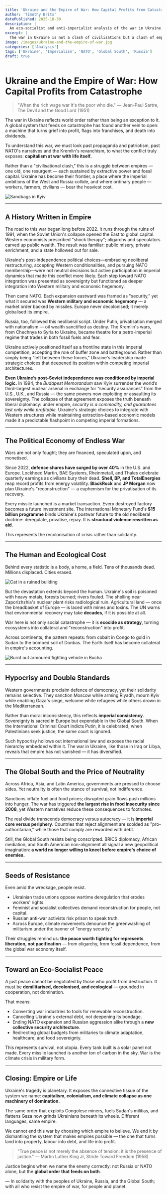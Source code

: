 ```yaml
---
title: 'Ukraine and the Empire of War: How Capital Profits from Catastrophe'
author: 'Timothy Brits'
datePublished: 2025-10-30
description: |
  An eco-socialist and anti-imperialist analysis of the war in Ukraine as a symptom of global militarised capitalism — exposing how both NATO expansion and Russian imperialism feed a planetary war economy.
excerpt: |
  The war in Ukraine is not a clash of civilisations but a clash of empires. Beneath the flags and rhetoric lies a global system that turns human suffering into profit — from weapons to energy to debt.
image: /images/ukraine-and-the-empire-of-war.jpg
categories: ['Analysis']
tags: ['Ukraine', 'Imperialism', 'NATO', 'Global South', 'Russia']
draft: true
---
```


# Ukraine and the Empire of War: How Capital Profits from Catastrophe

> "When the rich wage war it's the poor who die."
> — Jean-Paul Sartre, The Devil and the Good Lord (1951)

The war in Ukraine reflects world order rather than being an exception to it.
A global system that feeds on catastrophe has found another vein to open: a machine that turns grief into profit, flags into franchises, and death into dividends.

To understand this war, we must look past propaganda and patriotism, past NATO's narratives and the Kremlin's revanchism, to what the conflict truly exposes: **capitalism at war with life itself.**

Rather than a "civilisational clash," this is a struggle between empires — one old, one resurgent — each sustained by extractive power and fossil capital. Ukraine has become their frontier, a place where the imperial ambitions of the West and Russia collide, and where ordinary people — workers, farmers, civilians — bear the heaviest cost.

![Sandbags in Kyiv](../../assets/sandbags-in-kyiv.webp)

---

## A History Written in Empire

The road to this war began long before 2022.
It runs through the ruins of 1991, when the Soviet Union's collapse opened the East to global capital. Western economists prescribed "shock therapy"; oligarchs and speculators carved up public wealth. The result was familiar: public misery, private enrichment, and a state hollowed out for sale.

Ukraine's post-independence political choices—embracing neoliberal restructuring, accepting Western conditionalities, and pursuing NATO membership—were not neutral decisions but active participation in imperial dynamics that made this conflict more likely. Each step toward NATO integration was presented as sovereignty but functioned as deeper integration into Western military and economic hegemony.

Then came NATO. Each expansion eastward was framed as "security," yet what it secured was **Western military and economic hegemony** — a market order backed by missiles. Europe never decolonised; it merely globalised its empire.

Russia, too, followed this neoliberal script. Under Putin, privatisation merged with nationalism — oil wealth sanctified as destiny. The Kremlin's wars, from Chechnya to Syria to Ukraine, became theatre for a petro-imperial regime that trades in both fossil fuels and fear.

Ukraine actively positioned itself as a frontline state in this imperial competition, accepting the role of buffer zone and battleground. Rather than simply being "left between these forces," Ukraine's leadership made strategic choices that deepened its position within competing imperial architectures.

**Even Ukraine’s post-Soviet independence was conditioned by imperial logic.** In 1994, the _Budapest Memorandum_ saw Kyiv surrender the world’s third-largest nuclear arsenal in exchange for “security assurances” from the U.S., U.K., and Russia — the same powers now exploiting or assaulting its sovereignty. The collapse of that agreement exposes the truth beneath liberal diplomacy: under empire, _security is a commodity, and guarantees last only while profitable._ Ukraine's strategic choices to integrate with Western structures while maintaining extraction-based economic models made it a predictable flashpoint in competing imperial formations.

---

## The Political Economy of Endless War

Wars are not only fought; they are financed, speculated upon, and monetised.

Since 2022, **defence shares have surged by over 40%** in the U.S. and Europe.
Lockheed Martin, BAE Systems, Rheinmetall, and Thales celebrate quarterly earnings as civilians bury their dead.
**Shell, BP, and TotalEnergies** reap record profits from energy volatility. **BlackRock** and **JP Morgan** now plan Ukraine's "reconstruction" — a euphemism for the privatisation of its recovery.

Every missile launched is a market transaction. Every destroyed factory becomes a future investment site.
The International Monetary Fund's **$15 billion programme** binds Ukraine's postwar future to the old neoliberal doctrine: deregulate, privatise, repay. It is **structural violence rewritten as aid**.

This represents the recolonisation of crisis rather than solidarity.

---

## The Human and Ecological Cost

Behind every statistic is a body, a home, a field.
Tens of thousands dead. Millions displaced. Cities erased.

![Cat in a ruined building](../../assets/cat-in-ruined-building.webp)

But the devastation extends beyond the human.
Ukraine's soil is poisoned with heavy metals; forests burned; rivers fouled.
The shelling near Zaporizhzhia's nuclear plant risks radiological ruin.
Agricultural land — once the breadbasket of Europe — is laced with mines and toxins.
The UN warns that environmental recovery may take **decades**, if it is possible at all.

War here is not only social catastrophe — it is **ecocide as strategy**, turning ecosystems into collateral and "reconstruction" into profit.

Across continents, the pattern repeats: from cobalt in Congo to gold in Sudan to the bombed soil of Donbas. The Earth itself has become collateral in empire's accounting.

![Burnt out armoured fighting vehicle in Bucha](../../assets/burnt-out-afv.webp)

---

## Hypocrisy and Double Standards

Western governments proclaim defence of democracy, yet their solidarity remains selective.
They sanction Moscow while arming Riyadh, mourn Kyiv while enabling Gaza's siege, welcome white refugees while others drown in the Mediterranean.

Rather than moral inconsistency, this reflects **imperial consistency**.
Sovereignty is sacred in Europe but expendable in the Global South.
When the International Criminal Court indicts Putin, it is celebrated; when Palestinians seek justice, the same court is ignored.

Such hypocrisy hollows out international law and exposes the racial hierarchy embedded within it. The war in Ukraine, like those in Iraq or Libya, reveals that empire has not vanished — it has diversified.

---

## The Global South and the Price of Neutrality

Across Africa, Asia, and Latin America, governments are pressed to choose sides. Yet neutrality is often the stance of survival, not indifference.

Sanctions inflate fuel and food prices; disrupted grain flows push millions into hunger. The war has triggered **the largest rise in food insecurity since 2008**, yet Western narratives reduce these consequences to footnotes.

The real divide transcends democracy versus autocracy — it is **imperial core versus periphery**.
Countries that reject alignment are scolded as "pro-authoritarian," while those that comply are rewarded with debt.

Still, the Global South resists being conscripted. BRICS diplomacy, African mediation, and South American non-alignment all signal a new geopolitical imagination: **a world no longer willing to kneel before empire's choice of enemies.**

---

## Seeds of Resistance

Even amid the wreckage, people resist.

- Ukrainian trade unions oppose wartime deregulation that erodes workers' rights.
- Feminist and socialist collectives demand reconstruction for people, not capital.
- Russian anti-war activists risk prison to speak truth.
- Across Europe, climate movements denounce the greenwashing of militarism under the banner of "energy security."

Their struggles remind us: **the peace worth fighting for represents liberation, not pacification** — from oligarchy, from fossil dependence, from the global war economy itself.

---

## Toward an Eco-Socialist Peace

A just peace cannot be negotiated by those who profit from destruction.
It must be **demilitarised, decolonised, and ecological** — grounded in cooperation, not domination.

That means:

- Converting war industries to tools for renewable reconstruction.
- Cancelling Ukraine's external debt, not deepening its bondage.
- Ending NATO expansion and Russian aggression alike through a **new collective security architecture**.
- Redirecting global budgets from militaries to climate adaptation, healthcare, and food sovereignty.

This represents survival, not utopia.
Every tank built is a solar panel not made. Every missile launched is another ton of carbon in the sky.
War is the climate crisis in military form.

---

## Closing: Empire or Life

Ukraine's tragedy is planetary. It exposes the connective tissue of the system we name: **capitalism, colonialism, and climate collapse as one machinery of domination.**

The same order that exploits Congolese miners, fuels Sudan's militias, and flattens Gaza now grinds Ukrainians beneath its wheels. Different languages, same empire.

We cannot end this war by choosing which empire to believe.
We end it by dismantling the system that makes empires possible — the one that turns land into property, labour into debt, and life into profit.

> "True peace is not merely the absence of tension: it is the presence of justice."
> — Martin Luther King Jr, Stride Toward Freedom (1958)

Justice begins when we name the enemy correctly: not Russia or NATO alone, but the **global order that feeds on both**.

— In solidarity with the peoples of Ukraine, Russia, and the Global South; with all who resist the empire of war, for people and planet.
